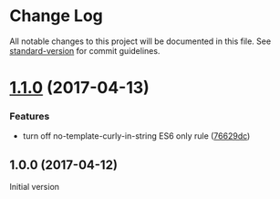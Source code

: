 # Change Log

All notable changes to this project will be documented in this file. See [standard-version](https://github.com/conventional-changelog/standard-version) for commit guidelines.

<a name="1.1.0"></a>
# [1.1.0](https://github.com/medikoo/eslint-config-medikoo-es5/compare/v1.0.0...v1.1.0) (2017-04-13)


### Features

* turn off no-template-curly-in-string ES6 only rule ([76629dc](https://github.com/medikoo/eslint-config-medikoo-es5/commit/76629dc))



<a name="1.0.0"></a>
## 1.0.0 (2017-04-12)

Initial version
